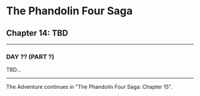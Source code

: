 # The Phandolin Four Saga

## Chapter 14: TBD

---

### DAY ?? (PART ?)

TBD...

---

The Adventure continues in "The Phandolin Four Saga: Chapter 15".
